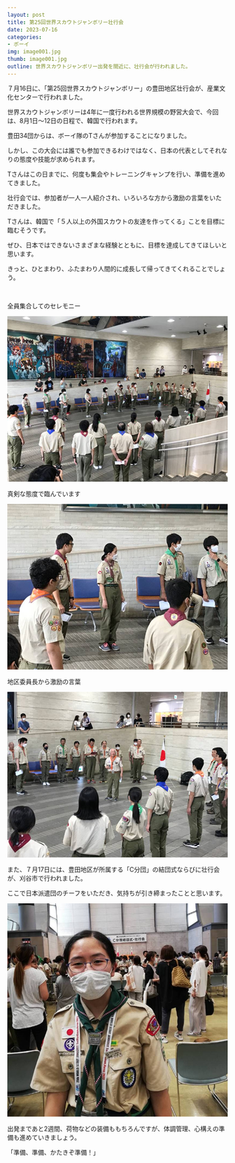 ```yaml
---
layout: post
title: 第25回世界スカウトジャンボリー壮行会
date: 2023-07-16
categories:
- ボーイ
img: image001.jpg
thumb: image001.jpg
outline: 世界スカウトジャンボリー出発を間近に、壮行会が行われました。
---
```


７月16日に、「第25回世界スカウトジャンボリー」の豊田地区壮行会が、産業文化センターで行われました。

世界スカウトジャンボリーは4年に一度行われる世界規模の野営大会で、今回は、8月1日～12日の日程で、韓国で行われます。

豊田34団からは、ボーイ隊のTさんが参加することになりました。

しかし、この大会には誰でも参加できるわけではなく、日本の代表としてそれなりの態度や技能が求められます。

Tさんはこの日までに、何度も集会やトレーニングキャンプを行い、準備を進めてきました。

壮行会では、参加者が一人一人紹介され、いろいろな方から激励の言葉をいただきました。

Tさんは、韓国で「５人以上の外国スカウトの友達を作ってくる」ことを目標に臨むそうです。

ぜひ、日本ではできないさまざまな経験とともに、目標を達成してきてほしいと思います。

きっと、ひとまわり、ふたまわり人間的に成長して帰ってきてくれることでしょう。

<br>

全員集合してのセレモニー

<img src="/assets/img/blog/2023-07-16-第25回世界スカウトジャンボリー壮行会/image001.jpg">

真剣な態度で臨んでいます

<img src="/assets/img/blog/2023-07-16-第25回世界スカウトジャンボリー壮行会/image002.jpg">

地区委員長から激励の言葉

<img src="/assets/img/blog/2023-07-16-第25回世界スカウトジャンボリー壮行会/image003.jpg">

また、７月17日には、豊田地区が所属する「C分団」の結団式ならびに壮行会が、刈谷市で行われました。

ここで日本派遣団のチーフをいただき、気持ちが引き締まったことと思います。

<img src="/assets/img/blog/2023-07-16-第25回世界スカウトジャンボリー壮行会/image004.jpg">

出発まであと2週間、荷物などの装備ももちろんですが、体調管理、心構えの準備も進めていきましょう。

「準備、準備、かたきぞ準備！」
